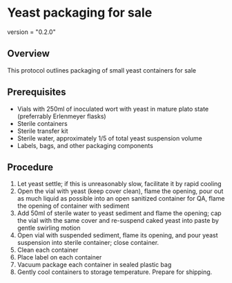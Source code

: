 # Yeast packaging for sale

version = "0.2.0"

## Overview

This protocol outlines packaging of small yeast containers for sale

## Prerequisites

- Vials with 250ml of inoculated wort with yeast in mature plato state (preferrably Erlenmeyer flasks)
- Sterile containers
- Sterile transfer kit
- Sterile water, approximately 1/5 of total yeast suspension volume
- Labels, bags, and other packaging components

## Procedure

1. Let yeast settle; if this is unreasonably slow, facilitate it by rapid cooling
2. Open the vial with yeast (keep cover clean), flame the opening, pour out as much liquid as possible into an open sanitized container for QA, flame the opening of container with sediment
3. Add 50ml of sterile water to yeast sediment and flame the opening; cap the vial with the same cover and re-suspend caked yeast into paste by gentle swirling motion
4. Open vial with suspended sediment, flame its opening, and pour yeast suspension into sterile container; close container.
5. Clean each container
6. Place label on each container
7. Vacuum package each container in sealed plastic bag
8. Gently cool containers to storage temperature. Prepare for shipping.

